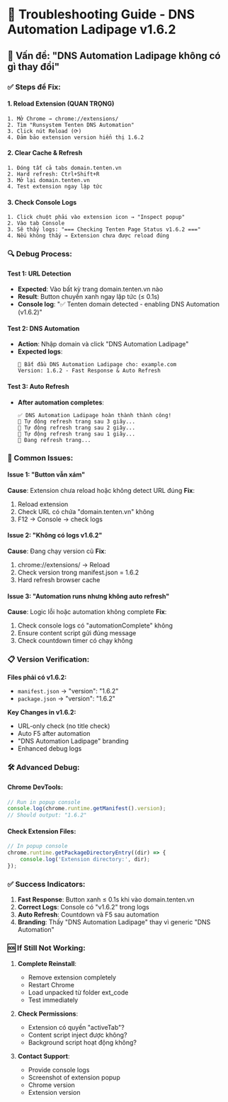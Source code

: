 # 🔧 Troubleshooting Guide - DNS Automation Ladipage v1.6.2

## 🚨 Vấn đề: "DNS Automation Ladipage không có gì thay đổi"

### ✅ Steps để Fix:

#### 1. **Reload Extension (QUAN TRỌNG)**
```
1. Mở Chrome → chrome://extensions/
2. Tìm "Runsystem Tenten DNS Automation"
3. Click nút Reload (⟳) 
4. Đảm bảo extension version hiển thị 1.6.2
```

#### 2. **Clear Cache & Refresh**
```
1. Đóng tất cả tabs domain.tenten.vn
2. Hard refresh: Ctrl+Shift+R
3. Mở lại domain.tenten.vn
4. Test extension ngay lập tức
```

#### 3. **Check Console Logs**
```
1. Click chuột phải vào extension icon → "Inspect popup"
2. Vào tab Console
3. Sẽ thấy logs: "=== Checking Tenten Page Status v1.6.2 ==="
4. Nếu không thấy → Extension chưa được reload đúng
```

### 🔍 Debug Process:

#### Test 1: URL Detection
- **Expected**: Vào bất kỳ trang domain.tenten.vn nào
- **Result**: Button chuyển xanh ngay lập tức (≤ 0.1s)
- **Console log**: "✅ Tenten domain detected - enabling DNS Automation (v1.6.2)"

#### Test 2: DNS Automation
- **Action**: Nhập domain và click "DNS Automation Ladipage"
- **Expected logs**:
  ```
  🚀 Bắt đầu DNS Automation Ladipage cho: example.com
  Version: 1.6.2 - Fast Response & Auto Refresh
  ```

#### Test 3: Auto Refresh
- **After automation completes**:
  ```
  ✅ DNS Automation Ladipage hoàn thành thành công!
  🔄 Tự động refresh trang sau 3 giây...
  🔄 Tự động refresh trang sau 2 giây...
  🔄 Tự động refresh trang sau 1 giây...
  🔄 Đang refresh trang...
  ```

### 🚩 Common Issues:

#### Issue 1: "Button vẫn xám"
**Cause**: Extension chưa reload hoặc không detect URL đúng
**Fix**: 
1. Reload extension
2. Check URL có chứa "domain.tenten.vn" không
3. F12 → Console → check logs

#### Issue 2: "Không có logs v1.6.2"
**Cause**: Đang chạy version cũ
**Fix**:
1. chrome://extensions/ → Reload
2. Check version trong manifest.json = 1.6.2
3. Hard refresh browser cache

#### Issue 3: "Automation runs nhưng không auto refresh"
**Cause**: Logic lỗi hoặc automation không complete
**Fix**:
1. Check console logs có "automationComplete" không
2. Ensure content script gửi đúng message
3. Check countdown timer có chạy không

### 📋 Version Verification:

**Files phải có v1.6.2:**
- `manifest.json` → "version": "1.6.2"
- `package.json` → "version": "1.6.2"

**Key Changes in v1.6.2:**
- URL-only check (no title check)
- Auto F5 after automation
- "DNS Automation Ladipage" branding
- Enhanced debug logs

### 🛠️ Advanced Debug:

#### Chrome DevTools:
```javascript
// Run in popup console
console.log(chrome.runtime.getManifest().version);
// Should output: "1.6.2"
```

#### Check Extension Files:
```javascript
// In popup console
chrome.runtime.getPackageDirectoryEntry((dir) => {
    console.log('Extension directory:', dir);
});
```

### ✅ Success Indicators:

1. **Fast Response**: Button xanh ≤ 0.1s khi vào domain.tenten.vn
2. **Correct Logs**: Console có "v1.6.2" trong logs
3. **Auto Refresh**: Countdown và F5 sau automation
4. **Branding**: Thấy "DNS Automation Ladipage" thay vì generic "DNS Automation"

### 🆘 If Still Not Working:

1. **Complete Reinstall**:
   - Remove extension completely
   - Restart Chrome
   - Load unpacked từ folder ext_code
   - Test immediately

2. **Check Permissions**:
   - Extension có quyền "activeTab"?
   - Content script inject được không?
   - Background script hoạt động không?

3. **Contact Support**:
   - Provide console logs
   - Screenshot of extension popup
   - Chrome version
   - Extension version
